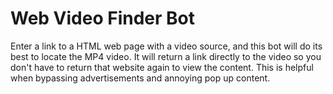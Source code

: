 # Web Video Finder Bot
 Enter a link to a HTML web page with a video source, and this bot will do its best to locate the MP4 video. It will return a link directly to the video so you don't have to return that website again to view the content. This is helpful when bypassing advertisements and annoying pop up content. 
